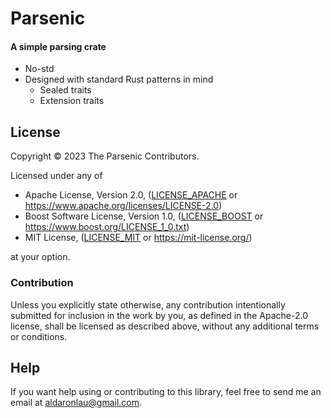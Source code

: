 # Parsenic

#### A simple parsing crate

 - No-std
 - Designed with standard Rust patterns in mind
   - Sealed traits
   - Extension traits

## License
Copyright © 2023 The Parsenic Contributors.

Licensed under any of
 - Apache License, Version 2.0, ([LICENSE\_APACHE] or
   <https://www.apache.org/licenses/LICENSE-2.0>)
 - Boost Software License, Version 1.0, ([LICENSE\_BOOST] or
   <https://www.boost.org/LICENSE_1_0.txt>)
 - MIT License, ([LICENSE\_MIT] or <https://mit-license.org/>)

at your option.

### Contribution
Unless you explicitly state otherwise, any contribution intentionally submitted
for inclusion in the work by you, as defined in the Apache-2.0 license, shall be
licensed as described above, without any additional terms or conditions.

## Help
If you want help using or contributing to this library, feel free to send me an
email at <aldaronlau@gmail.com>.

[LICENSE\_APACHE]: https://github.com/ardaku/parsenic/blob/stable/LICENSE_APACHE
[LICENSE\_BOOST]: https://github.com/ardaku/parsenic/blob/stable/LICENSE_MIT
[LICENSE\_MIT]: https://github.com/ardaku/parsenic/blob/stable/LICENSE_BOOST

